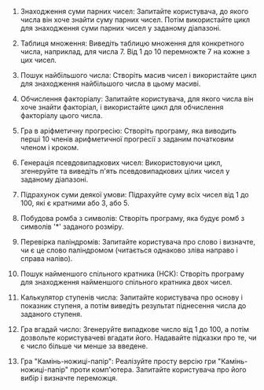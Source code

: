 1. Знаходження суми парних чисел: Запитайте користувача, до якого числа він хоче
   знайти суму парних чисел. Потім використайте цикл для знаходження суми парних
   чисел у заданому діапазоні.

2. Таблиця множення: Виведіть таблицю множення для конкретного числа, наприклад,
   для числа 7. Від 1 до 10 перемножте 7 на кожне з цих чисел.

3. Пошук найбільшого числа: Створіть масив чисел і використайте цикл для
   знаходження найбільшого числа в цьому масиві.

4. Обчислення факторіалу: Запитайте користувача, для якого числа він хоче знайти
   факторіал, і використайте цикл для обчислення факторіалу цього числа.

5. Гра в аріфметичну прогресію: Створіть програму, яка виводить перші 10 членів
   арифметичної прогресії з заданим початковим членом і кроком.

6. Генерація псевдовипадкових чисел: Використовуючи цикл, згенеруйте та виведіть
   п'ять псевдовипадкових цілих чисел у заданому діапазоні.

7. Підрахунок суми деякої умови: Підрахуйте суму всіх чисел від 1 до 100, які є
   кратними або 3, або 5.

8. Побудова ромба з символів: Створіть програму, яка будує ромб з символів '\*'
   заданого розміру.

9. Перевірка паліндромів: Запитайте користувача про слово і визначте, чи є це
   слово паліндромом (читається однаково зліва направо і справа наліво).

10. Пошук найменшого спільного кратника (НСК): Створіть програму для знаходження
    найменшого спільного кратника двох чисел.

11. Калькулятор ступенів числа: Запитайте користувача про основу і показник
    ступеня, а потім виведіть результат піднесення числа до заданого ступеня.

12. Гра вгадай число: Згенеруйте випадкове число від 1 до 100, а потім дозвольте
    користувачеві вгадати його. Надавайте підказки про те, чи є число більше чи
    менше за введене.

13. Гра "Камінь-ножиці-папір": Реалізуйте просту версію гри
    "Камінь-ножиці-папір" проти комп'ютера. Запитайте користувача про його вибір
    і визначте переможця.
